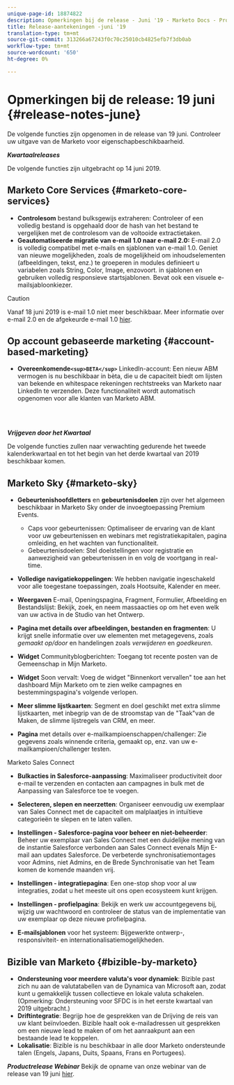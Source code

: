 ```yaml
---
unique-page-id: 18874822
description: Opmerkingen bij de release - Juni '19 - Marketo Docs - Productdocumentatie
title: Release-aantekeningen -juni '19
translation-type: tm+mt
source-git-commit: 313266a67243f0c70c25010cb4825efb7f3db0ab
workflow-type: tm+mt
source-wordcount: '650'
ht-degree: 0%

---
```



# Opmerkingen bij de release: 19 juni {#release-notes-june}

De volgende functies zijn opgenomen in de release van 19 juni. Controleer uw uitgave van de Marketo voor eigenschapbeschikbaarheid.

***Kwartaalreleases***

De volgende functies zijn uitgebracht op 14 juni 2019.

## Marketo Core Services {#marketo-core-services}

* **Controlesom** bestand bulksgewijs extraheren: Controleer of een volledig bestand is opgehaald door de hash van het bestand te vergelijken met de controlesom van de voltooide extractietaken.
* **Geautomatiseerde migratie van e-mail 1.0 naar e-mail 2.0:** E-mail 2.0 is volledig compatibel met e-mails en sjablonen van e-mail 1.0. Geniet van nieuwe mogelijkheden, zoals de mogelijkheid om inhoudselementen (afbeeldingen, tekst, enz.) te groeperen in modules definieert u variabelen zoals String, Color, Image, enzovoort. in sjablonen en gebruiken volledig responsieve startsjablonen. Bevat ook een visuele e-mailsjabloonkiezer.

>[!CAUTION]
>
>Vanaf 18 juni 2019 is e-mail 1.0 niet meer beschikbaar. Meer informatie over e-mail 2.0 en de afgekeurde e-mail 1.0 [hier](http://nation.marketo.com/docs/DOC-7038).

## Op account gebaseerde marketing {#account-based-marketing}

* **Overeenkomende`<sup>BETA</sup>`** LinkedIn-account: Een nieuw ABM vermogen is nu beschikbaar in bèta, die u de capaciteit biedt om lijsten van bekende en whitespace rekeningen rechtstreeks van Marketo naar LinkedIn te verzenden. Deze functionaliteit wordt automatisch opgenomen voor alle klanten van Marketo ABM.

<br> 

***Vrijgeven door het Kwartaal***

De volgende functies zullen naar verwachting gedurende het tweede kalenderkwartaal en tot het begin van het derde kwartaal van 2019 beschikbaar komen.

## Marketo Sky {#marketo-sky}

* **Gebeurtenishoofdletters** en **gebeurtenisdoelen** zijn over het algemeen beschikbaar in Marketo Sky onder de invoegtoepassing Premium Events.

   * Caps voor gebeurtenissen: Optimaliseer de ervaring van de klant voor uw gebeurtenissen en webinars met registratiekapitalen, pagina omleiding, en het wachten van functionaliteit.
   * Gebeurtenisdoelen: Stel doelstellingen voor registratie en aanwezigheid van gebeurtenissen in en volg de voortgang in real-time.

* **Volledige navigatiekoppelingen**: We hebben navigatie ingeschakeld voor alle toegestane toepassingen, zoals Hootsuite, Kalender en meer.
* **Weergaven** E-mail, Openingspagina, Fragment, Formulier, Afbeelding en Bestandslijst: Bekijk, zoek, en neem massaacties op om het even welk van uw activa in de Studio van het Ontwerp.
* **Pagina met details over afbeeldingen, bestanden en fragmenten**: U krijgt snelle informatie over uw elementen met metagegevens, zoals *gemaakt op/door* en handelingen zoals *verwijderen* en *goedkeuren*.
* **Widget** Communityblogberichten: Toegang tot recente posten van de Gemeenschap in Mijn Marketo.
* **Widget** Soon vervalt: Voeg de widget &quot;Binnenkort vervallen&quot; toe aan het dashboard Mijn Marketo om te zien welke campagnes en bestemmingspagina&#39;s volgende verlopen.
* **Meer slimme lijstkaarten**: Segment en doel geschikt met extra slimme lijstkaarten, met inbegrip van de de stroomstap van de &quot;Taak&quot;van de Maken, de slimme lijstregels van CRM, en meer.
* **Pagina** met details over e-mailkampioenschappen/challenger: Zie gegevens zoals winnende criteria, gemaakt op, enz. van uw e-mailkampioen/challenger testen.

Marketo Sales Connect

* **Bulkacties in Salesforce-aanpassing**: Maximaliseer productiviteit door e-mail te verzenden en contacten aan campagnes in bulk met de Aanpassing van Salesforce toe te voegen.
* **Selecteren, slepen en neerzetten**: Organiseer eenvoudig uw exemplaar van Sales Connect met de capaciteit om malplaatjes in intuïtieve categorieën te slepen en te laten vallen.
* **Instellingen - Salesforce-pagina voor beheer en niet-beheerder**: Beheer uw exemplaar van Sales Connect met een duidelijke mening van de instantie Salesforce verbonden aan Sales Connect evenals Mijn E-mail aan updates Salesforce. De verbeterde synchronisatiemontages voor Admins, niet Admins, en de Brede Synchronisatie van het Team komen de komende maanden vrij.
* **Instellingen - integratiepagina**: Een one-stop shop voor al uw integraties, zodat u het meeste uit ons open ecosysteem kunt krijgen.
* **Instellingen - profielpagina**: Bekijk en werk uw accountgegevens bij, wijzig uw wachtwoord en controleer de status van de implementatie van uw exemplaar op deze nieuwe profielpagina.

* **E-mailsjablonen** voor het systeem: Bijgewerkte ontwerp-, responsiviteit- en internationalisatiemogelijkheden.

## Bizible van Marketo {#bizible-by-marketo}

* **Ondersteuning voor meerdere valuta&#39;s voor dynamiek**: Bizible past zich nu aan de valutatabellen van de Dynamica van Microsoft aan, zodat kunt u gemakkelijk tussen collectieve en lokale valuta schakelen. (Opmerking: Ondersteuning voor SFDC is in het eerste kwartaal van 2019 uitgebracht.)
* **Driftintegratie**: Begrijp hoe de gesprekken van de Drijving de reis van uw klant beïnvloeden. Bizible haalt ook e-mailadressen uit gesprekken om een nieuwe lead te maken of om het aanraakpunt aan een bestaande lead te koppelen.
* **Lokalisatie**: Bizible is nu beschikbaar in alle door Marketo ondersteunde talen (Engels, Japans, Duits, Spaans, Frans en Portugees).

***Productrelease Webinar*** Bekijk de opname van onze webinar van de release van 19 juni [hier](https://engage.marketo.com/Marketo-June-Product-Release-2019-On-Demand.html).
